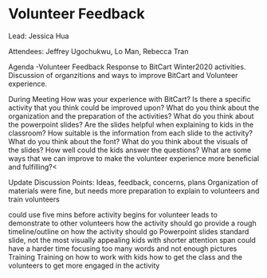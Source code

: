 # Volunteer Feedback 
Lead: Jessica Hua


Attendees: Jeffrey Ugochukwu, Lo Man, Rebecca Tran


Agenda
-Volunteer Feedback Response to BitCart Winter2020 activities. Discussion of organzitions and ways to improve BitCart and Volunteer experience.

During Meeting How was your experience with BitCart? Is there a specific activity that you think could be improved upon? What do you think about the organization and the preparation of the activities? What do you think about the powerpoint slides? Are the slides helpful when explaining to kids in the classroom? How suitable is the information from each slide to the activity? What do you think about the font? What do you think about the visuals of the slides? How well could the kids answer the questions? What are some ways that we can improve to make the volunteer experience more beneficial and fulfilling?<

Update Discussion Points: Ideas, feedback, concerns, plans Organization of materials were fine, but needs more preparation to explain to volunteers and train volunteers

could use five mins before activity begins for volunteer leads to demonstrate to other volunteers how the activity should go
provide a rough timeline/outline on how the activity should go Powerpoint slides
standard slide, not the most visually appealing
kids with shorter attention span could have a harder time focusing
too many words and not enough pictures Training
Training on how to work with kids
how to get the class and the volunteers to get more engaged in the activity
